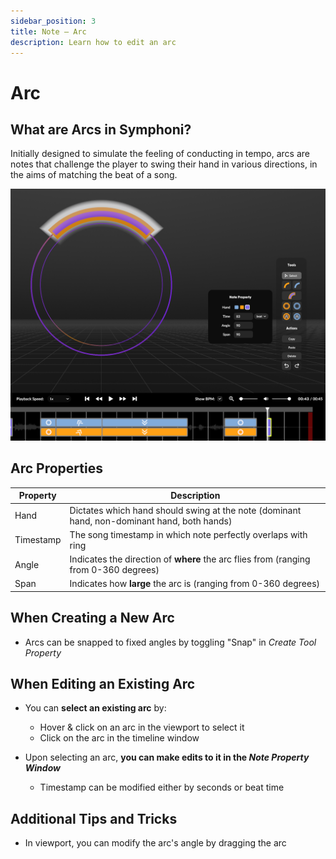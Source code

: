 ```yaml
---
sidebar_position: 3
title: Note — Arc
description: Learn how to edit an arc
---
```


# Arc

<!-- 
## Arc Preview Time Window
The Arc Preview Time Window refers to the amount of time the arc stays in view within the viewport before it overlaps with the ring. The Arc Preview Time Window is exactly equivalent to the **Note Preview Time** dictated in the Setup tab. The longer the **Note Preview Time**, the slower the note.. and the shorter the **Note Preview Time**, the faster the note flies towards the ring.

The time window the player gets to swing at the arc is also dictated by **Note Preview Time**, so the shorter the **Note Preview Time** is, the harder it becomes for the player to score. -->

## What are Arcs in Symphoni?
Initially designed to simulate the feeling of conducting in tempo, arcs are notes that challenge the player to swing their hand in various directions, in the aims of matching the beat of a song.

![Edit Arc](/img/arc-edit.png)

## Arc Properties

| Property      | Description                                                                                 |
|---------------|---------------------------------------------------------------------------------------------|
| Hand          | Dictates which hand should swing at the note (dominant hand, non-dominant hand, both hands) |
| Timestamp     | The song timestamp in which note perfectly overlaps with ring                               |
| Angle         | Indicates the direction of **where** the arc flies from (ranging from 0-360 degrees)        |
| Span          | Indicates how **large** the arc is (ranging from 0-360 degrees)                             |

## When Creating a New Arc
- Arcs can be snapped to fixed angles by toggling "Snap" in _Create Tool Property_

## When Editing an Existing Arc
- You can **select an existing arc** by:

  - Hover & click on an arc in the viewport to select it
  - Click on the arc in the timeline window
- Upon selecting an arc, **you can make edits to it in the _Note Property Window_**
  - Timestamp can be modified either by seconds or beat time

## Additional Tips and Tricks
- In viewport, you can modify the arc's angle by dragging the arc
